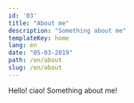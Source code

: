 ```yaml
---
id: '03'
title: "About me"
description: "Something about me"
templateKey: home
lang: en
date: "05-03-2019"
path: /en/about
slug: /en/about
---
```


Hello! ciao! Something about me!
